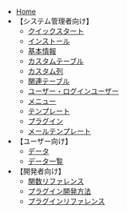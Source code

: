 * [Home](/ja/)
* 【システム管理者向け】
  * [クイックスタート](/ja/quickstart.md)
  * [インストール](/ja/install.md)
  * [基本情報](/ja/base_info.md)
  * [カスタムテーブル](/ja/table.md)
  * [カスタム列](/ja/column.md)
  * [関連テーブル](/ja/relation.md)
  * [ユーザー・ログインユーザー](/ja/user.md)
  * [メニュー](/ja/menu.md)
  * [テンプレート](/ja/template.md)
  * [プラグイン](/ja/plugin.md)
  * [メールテンプレート](/ja/mail.md)
* 【ユーザー向け】
  * [データ](/ja/data.md)
  * [データ一覧](/ja/data_grid.md)
* 【開発者向け】
  * [関数リファレンス](/ja/func_reference.md)
  * [プラグイン開発方法](/ja/plugin_quickstart.md)
  * [プラグインリファレンス](/ja/plugin_reference.md)